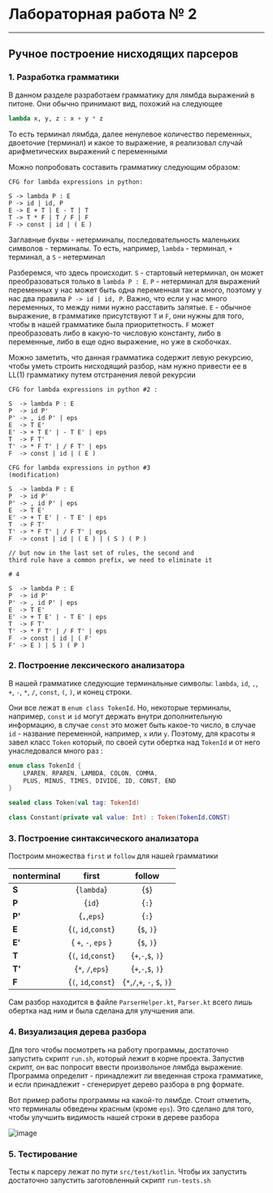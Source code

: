 # Лабораторная работа № 2

---

## Ручное построение нисходящих парсеров

### 1. Разработка грамматики

 В данном разделе разработаем грамматику для лямбда выражений в питоне. Они обычно принимают вид, похожий на следующее
 
```python
lambda x, y, z : x + y * z
```

То есть терминал лямбда, далее ненулевое количество переменных, двоеточие (терминал) 
и какое то выражение, я реализовал случай арифметических выражений с переменными

Можно попробовать составить грамматику следующим образом:

```
CFG for lambda expressions in python:

S -> lambda P : E
P -> id | id, P
E -> E + T | E - T | T
T -> T * F | T / F | F
F -> const | id | ( E )
```

Заглавные буквы - нетерминалы, последовательность маленьких
символов - терминалы. То есть, например, `lambda` - терминал, `+` терминал, а
`S` - нетерминал

Разберемся, что здесь происходит. `S` - стартовый нетерминал, он может 
преобразоваться только в `lambda P : E`. `P` - нетерминал для выражений переменных
у нас может быть одна переменная так и много, поэтому у нас два правила `P -> id | id, P`.
Важно, что если у нас много переменных, то между ними нужно расставить запятые.
`E` - обычное выражение, в грамматике присутствуют `T` и `F`, они нужны для того, чтобы
в нашей грамматике была приоритетность. `F` может преобразовать либо в какую-то числовую константу, либо в переменные,
либо в еще одно выражение, но уже в скобочках.

Можно заметить, что данная грамматика содержит левую рекурсию, чтобы уметь
строить нисходящий разбор, нам нужно привести ее в LL(1) грамматику путем отстранения
левой рекурсии

```
CFG for lambda expressions in python #2 :

S  -> lambda P : E
P  -> id P'
P' -> , id P' | eps
E  -> T E'
E' -> + T E' | - T E' | eps
T  -> F T'
T' -> * F T' | / F T' | eps
F  -> const | id | ( E )

CFG for lambda expressions in python #3 
(modification)

S  -> lambda P : E
P  -> id P'
P' -> , id P' | eps
E  -> T E'
E' -> + T E' | - T E' | eps
T  -> F T'
T' -> * F T' | / F T' | eps
F  -> const | id | ( E ) | ( S ) ( P ) 

// but now in the last set of rules, the second and
third rule have a common prefix, we need to eliminate it

# 4

S  -> lambda P : E
P  -> id P'
P' -> , id P' | eps
E  -> T E'
E' -> + T E' | - T E' | eps
T  -> F T'
T' -> * F T' | / F T' | eps
F  -> const | id | ( F'
F' -> E ) | S ) ( P ) 
```

### 2. Построение лексического анализатора

В нашей грамматике следующие терминальные символы: `lambda`, `id`, `,`, 
`+`, `-`, `*`, `/`, `const`, `(`, `)`, и конец строки.

Они все лежат в `enum class TokenId`. Но, некоторые терминалы, 
например, `const` и `id` могут держать внутри дополнительную информацию,
в случае `const` это может быть какое-то число, в случае `id` - название
переменной, например, `x` или `y`. Поэтому, для красоты я завел класс `Token`
который, по своей сути обертка над `TokenId` и от него унаследовался много раз
:

```kotlin
enum class TokenId {
    LPAREN, RPAREN, LAMBDA, COLON, COMMA,
    PLUS, MINUS, TIMES, DIVIDE, ID, CONST, END
}

sealed class Token(val tag: TokenId) 

class Constant(private val value: Int) : Token(TokenId.CONST)
```
### 3. Построение синтаксического анализатора

Построим множества `first` и `follow` для нашей грамматики

| nonterminal |        first        |            follow            |
|:------------|:-------------------:|:----------------------------:|
| **S**       |     {`lambda`}      |            {`$`}             |
| **P**       |       {`id`}        |            {`:`}             |
| **P'**      |     {`,`,`eps`}     |            {`:`}             |
| **E**       | {`(`, `id`,`const`} |          {`$`, `)`}          |
| **E'**      | { `+`, `-`, `eps` } |          {`$`, `)`}          |
| **T**       | {`(`, `id`,`const`} |      {`+`,`-`,`$`, `)`}      |
| **T'**      |  {`*`, `/`,`eps`}   |      {`+`,`-`,`$`, `)`}      |
| **F**       | {`(`, `id`,`const`} | {`*`,`/`,`+`, `-`, `$`, `)`} |


Сам разбор находится в файле `ParserHelper.kt`, `Parser.kt` всего лишь обертка над ним
и была сделана для улучшения апи. 

### 4. Визуализация дерева разбора

Для того чтобы посмотреть на работу программы, достаточно запустить скрипт `run.sh`,
который лежит в корне проекта. Запустив скрипт, он вас попросит ввести произвольное 
лямбда выражение. Программа определит - принадлежит ли введенная строка грамматике, и если
принадлежит - сгенерирует дерево разбора в png формате.

Вот пример работы программы на какой-то лямбде. Стоит отметить, что терминалы
обведены красным (кроме `eps`). Это сделано для того, чтобы улучшить видимость нашей строки в дереве
разбора

![image](out/output.png)

### 5. Тестирование

Тесты к парсеру лежат по пути `src/test/kotlin`. Чтобы их запустить достаточно запустить
заготовленный скрипт `run-tests.sh`

